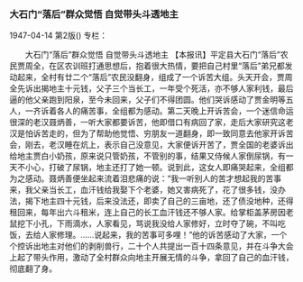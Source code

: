### 大石门“落后”群众觉悟  自觉带头斗透地主

1947-04-14
第2版()
专栏：

　　大石门“落后”群众觉悟
    自觉带头斗透地主
    【本报讯】平定县大石门“落后”农民贾周全，在区农训班打通思想后，抱着很大热情，要把自己村里“落后”弟兄都发动起来，全村有廿二个“落后”农民没翻身，组成了一个诉苦大组。头天开会，贾周全先诉出揭地主十元钱，父子三个当长工，一年受个死活，亦不够人家利钱，最后逼的他父亲跑到阳泉，至今未回来，父子们不得团圆。他们哭诉感动了贾金明等五人，一齐诉着各人的痛苦事，全组都为感动。第二天晚上开诉苦会，一个迷信命运很深的老汉聂炳善，一听大家都要诉苦，他即借口有病回了家，走后大家研究这老汉是怕诉苦走的，但为了帮助他觉悟、穷朋友一道翻身，即一致同意去他家开诉苦会，刚去，老汉睡在炕上，表示自己没意见，大家便诉开苦了，贾全国的老婆诉出给地主贾白小奶孩，原来说只管奶孩，不管别的事，结果又侍候人家倒尿锅，有一天不小心，打破了尿锅，地主还打了她一顿。说到此，这女人即痛哭起来，全组都为之感动。聂炳善便坐起来流着泪悲痛的说：“我一听别人的苦才想起我的苦事来，我父亲当长工，血汗钱给我娶下个老婆，她又害病死了，花了很多钱，没办法，揭下地主四十元钱，后来没法还，即卖了自己的三亩地，还了债没地种，还得租回来，每年出六斗租米，连上自己的长工血汗钱还不够人家。给掌柜盖茅房因老鼠挖下小孔，下雨滴水，人家看见，骂说我没给人家修好，立时夺了碗，不叫吃饭，去给人家修理。……说起来，我的苦事可多哩！”他的诉苦感动了大家，一个个控诉出地主对他们的剥削兽行，二十个人共提出一百十四条意见，并在斗争大会上起了带头作用，激动了全村群众向地主开展无情的斗争，拿回了自己的血汗钱，彻底翻了身。
